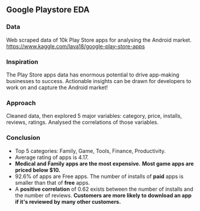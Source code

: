 ## Google Playstore EDA
### Data
Web scraped data of 10k Play Store apps for analysing the Android market. 
https://www.kaggle.com/lava18/google-play-store-apps

### Inspiration
The Play Store apps data has enormous potential to drive app-making businesses to success.  Actionable insights can be drawn for developers to work on and capture the Android market!

### Approach
Cleaned data, then explored 5 major variables: category, price, installs, reviews, ratings.
Analysed the correlations of those variables. 

### Conclusion
+ Top 5 categories: Family, Game, Tools, Finance, Productivity.
+ Average rating of apps is 4.17.
+ **Medical and Family apps are the most expensive.** **Most game apps are priced below $10.**
+ 92.6% of apps are Free apps. The number of installs of **paid** apps is smaller than that of **free** apps.
+ A **positive correlation** of 0.62 exists between the number of installs and the number of reviews. **Customers are more likely to download an app if it's reviewed by many other customers.**

